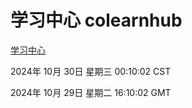 # 学习中心 colearnhub
[学习中心](http://219.139.197.74:56308/colearnhub/)

2024年 10月 30日 星期三 00:10:02 CST

2024年 10月 29日 星期二 16:10:02 GMT
